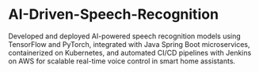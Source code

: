 # AI-Driven-Speech-Recognition
Developed and deployed AI-powered speech recognition models using TensorFlow and PyTorch, integrated with Java Spring Boot microservices, containerized on Kubernetes, and automated CI/CD pipelines with Jenkins on AWS for scalable real-time voice control in smart home assistants.
